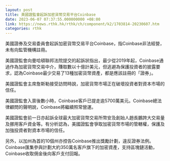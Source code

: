```yaml
---
layout: post
title: 美國證監會起訴加密貨幣交易平台Coinbase
date: 2023-06-07 07:37:55.000000000 +08:00
link: https://news.rthk.hk/rthk/ch/component/k2/1703814-20230607.htm
categories: rthk
---
```


美國證券及交易委員會起訴加密貨幣交易平台Coinbase，指Coinbase非法經營，未有向監管機構註冊。

美國證監會向曼哈頓聯邦法院提交的起訴狀指出，最少從2019年起，Coinbase通過作為加密貨幣交易中介，賺取數以十億計美元，但逃避為保護投資者的披露要求，認為Coinbase最少交易了13種加密貨幣資產，都是應該註冊的「證券」。

美國證監會主席詹斯勒接受訪問時說，加密貨幣市場正在破壞投資者對資本市場的信任。

美國證監會入禀後數小時，Coinbase客戶已提走逾5700萬美元。Coinbase總法律顧問的聲明說，Coinbase將繼續照常營運。

美國證監會前一日亦起訴全球最大加密貨幣交易所幣安及創始人趙長鵬誇大交易量及挪用客戶資金等。有分析認為，美國證監會爭取加密貨幣市場的管轄權，保護及加強投資者對資本市場的信任。

另外，以加州為首的10個州亦控告Coinbase推出獎勵計劃，違反證券法例。Coinbase匯集參與計劃大約350萬名客戶旗下的加密資產，支持區塊鏈活動，Coinbase收取佣金後向客戶支付回報。

